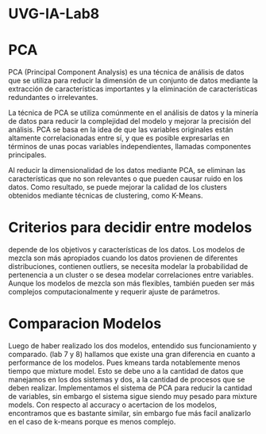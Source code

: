 # UVG-IA-Lab8

# PCA

PCA (Principal Component Analysis) es una técnica de análisis de datos que se utiliza para reducir la dimensión de un conjunto de datos mediante la extracción de características importantes y la eliminación de características redundantes o irrelevantes.

La técnica de PCA se utiliza comúnmente en el análisis de datos y la minería de datos para reducir la complejidad del modelo y mejorar la precisión del análisis. PCA se basa en la idea de que las variables originales están altamente correlacionadas entre sí, y que es posible expresarlas en términos de unas pocas variables independientes, llamadas componentes principales.

Al reducir la dimensionalidad de los datos mediante PCA, se eliminan las características que no son relevantes o que pueden causar ruido en los datos. Como resultado, se puede mejorar la calidad de los clusters obtenidos mediante técnicas de clustering, como K-Means.

# Criterios para decidir entre modelos

depende de los objetivos y características de los datos. Los modelos de mezcla son más apropiados cuando los datos provienen de diferentes distribuciones, contienen outliers, se necesita modelar la probabilidad de pertenencia a un cluster o se desea modelar correlaciones entre variables. Aunque los modelos de mezcla son más flexibles, también pueden ser más complejos computacionalmente y requerir ajuste de parámetros.

# Comparacion Modelos

Luego de haber realizado los dos modelos, entendido sus funcionamiento y comparado. (lab 7 y 8) hallamos que existe una gran diferencia en cuanto a performance de los modelos. Pues kmeans tarda notablemente menos tiempo que mixture model. Esto se debe uno a la cantidad de datos que manejamos en los dos sistemas y dos, a la cantidad de procesos que se deben realizar. Implementamos el sistema de PCA para reducir la cantidad de variables, sin embargo el sistema sigue siendo muy pesado para mixture models. Con respecto al accuracy o acertacion de los modelos, encontramos que es bastante similar, sin embargo fue más facil analizarlo en el caso de k-means porque es menos complejo.

